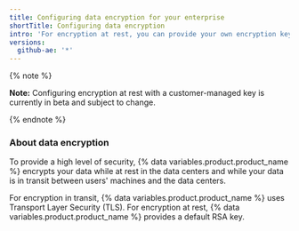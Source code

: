```yaml
---
title: Configuring data encryption for your enterprise
shortTitle: Configuring data encryption
intro: 'For encryption at rest, you can provide your own encryption key to encrypt your data under your encryption policies.'
versions:
  github-ae: '*'
---
```


{% note %}

**Note:** Configuring encryption at rest with a customer-managed key is currently in beta and subject to change.

{% endnote %}

### About data encryption

To provide a high level of security, {% data variables.product.product_name %} encrypts your data while at rest in the data centers and while your data is in transit between users' machines and the data centers.

For encryption in transit, {% data variables.product.product_name %} uses Transport Layer Security (TLS). For encryption at rest, {% data variables.product.product_name %} provides a default RSA key. 